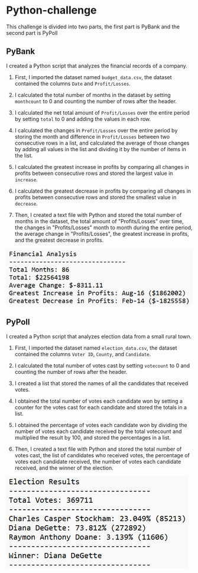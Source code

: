 # Python-challenge
This challenge is divided into two parts, the first part is PyBank and the second part is PyPoll

## PyBank
I created a Python script that analyzes the financial records of a company.

1. First, I imported the dataset named `budget_data.csv`, the dataset contained the columns `Date` and `Profit/Losses`.

2. I calculated the total number of months in the dataset by setting `monthcount` to 0 and counting the number of rows after the header.

3. I calculated the net total amount of `Profit/Losses` over the entire period by setting `total` to 0 and adding the values in each row.

4. I calculated the changes in `Profit/Losses` over the entire period by storing the month and difference in `Profit/Losses` between two consecutive rows in a list, and calculated the average of those changes by adding all values in the list and dividing it by the number of items in the list.

5. I calculated the greatest increase in profits by comparing all changes in profits between consecutive rows and stored the largest value in `increase`.

6. I calculated the greatest decrease in profits by comparing all changes in profits between consecutive rows and stored the smallest value in `decrease`.

7. Then, I created a text file with Python and stored the total number of months in the dataset, the total amount of "Profits/Losses" over time, the changes in "Profits/Losses" month to month during the entire period, the average change in "Profits/Losses", the greatest increase in profits, and the greatest decrease in profits.

![alt text](https://github.com/glongo001/python-challenge/blob/main/PyBank/Analysis/PyBank_analysis.png)

## PyPoll
I created a Python script that analyzes election data from a small rural town.

1. First, I imported the dataset named `election_data.csv`, the dataset contained the columns `Voter ID`, `County`, and `Candidate`.

2. I calculated the total number of votes cast by setting `votecount` to 0 and counting the number of rows after the header.

3. I created a list that stored the names of all the candidates that received votes.

4. I obtained the total number of votes each candidate won by setting a counter for the votes cast for each candidate and stored the totals in a list.

5. I obtained the percentage of votes each candidate won by dividing the number of votes each candidate received by the total votecount and multiplied the result by 100, and stored the percentages in a list.

6. Then, I created a text file with Python and stored the total number of votes cast, the list of candidates who received votes, the percentage of votes each candidate received, the number of votes each candidate received, and the winner of the election.

![alt text](https://github.com/glongo001/python-challenge/blob/main/PyPoll/Analysis/PyPoll_analysis.png)